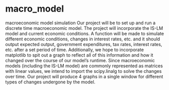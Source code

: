 # macro_model
macroeconomic model simulation
Our project will be to set up and run a discrete time macroeconomic model. The project will incorporate the IS-LM model and current economic conditions. A function will be made to simulate different economic conditions, changes in interest rates, etc. and it should output expected output, government expenditures, tax rates, interest rates, etc. after a set period of time. Additionally, we hope to incorporate matplotlib to spit out a graph to reflect all of this information and how it changed over the course of our model’s runtime. Since macroeconomic models (including the IS-LM model) are commonly represented as matrices with linear values, we intend to import the scipy.linalg to solve the changes over time. Our project will produce 4 graphs in a single window for different types of changes undergone by the model.